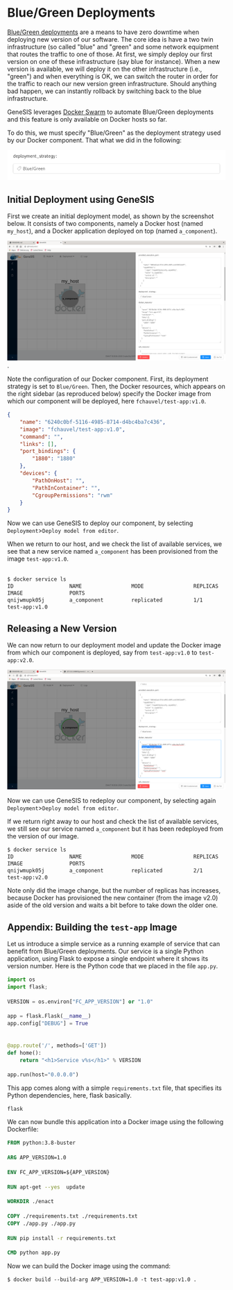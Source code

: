 # Blue/Green Deployments

[Blue/Green deployments](https://docs.docker.com/engine/swarm/) are a
means to have zero downtime when deploying new version of our
software. The core idea is have a two twin infrastructure (so called
"blue" and "green" and some network equipment that routes the traffic
to one of those. At first, we simply deploy our first version on one
of these infrastructure (say blue for instance). When a new version is
available, we will deploy it on the other infrastructure (i.e.,
"green") and when everything is OK, we can switch the router in order
for the traffic to reach our new version green infrastructure. Should
anything bad happen, we can instantly rollback by switching back to
the blue infrastructure.

GeneSIS leverages [Docker
Swarm](https://docs.docker.com/engine/swarm/) to automate Blue/Green
deployments and this feature is only available on Docker hosts so far.

To do this, we must specify "Blue/Green" as the deployment strategy
used by our Docker component. That what we did in the following:

![](./strategy_property.png)


## Initial Deployment using GeneSIS

First we create an initial deployment model, as shown by the
screenshot below.  It consists of two components, namely a Docker host
(named `my_host`), and a Docker application deployed on top (named
`a_component`).

![](./deployment_model.png).

Note the configuration of our Docker component. First, its deployment
strategy is set to `Blue/Green`. Then, the Docker resources, which
appears on the right sidebar (as reproduced below) specify the Docker
image from which our component will be deployed, here
`fchauvel/test-app:v1.0`.

```json
{
    "name": "6240c0bf-5116-4985-8714-d4bc4ba7c436",
    "image": "fchauvel/test-app:v1.0",
    "command": "",
    "links": [],
    "port_bindings": {
        "1880": "1880"
    },
    "devices": {
        "PathOnHost": "",
        "PathInContainer": "",
        "CgroupPermissions": "rwm"
    }
}
```

Now we can use GeneSIS to deploy our component, by selecting
`Deployment`>`Deploy model from editor`.

When we return to our host, and we check the list of available
services, we see that a new service named `a_component` has been
provisioned from the image `test-app:v1.0`.

```shell

$ docker service ls
ID                  NAME                MODE                REPLICAS            IMAGE               PORTS
qnijwmupk05j        a_component         replicated          1/1                 test-app:v1.0       
```

## Releasing a New Version

We can now return to our deployment model and update the Docker image
from which our component is deployed, say from `test-app:v1.0` to
`test-app:v2.0`.

![](./deployment_model_v2.png)

Now we can use GeneSIS to redeploy our component, by selecting again
`Deployment`>`Deploy model from editor`.

If we return right away to our host and check the list of available
services, we still see our service named `a_component` but it has been
redeployed from the version of our image.

```shell
$ docker service ls
ID                  NAME                MODE                REPLICAS            IMAGE               PORTS
qnijwmupk05j        a_component         replicated          2/1                 test-app:v2.0       
``` 

Note only did the image change, but the number of replicas has
increases, because Docker has provisioned the new container (from the
image v2.0) aside of the old version and waits a bit before to take
down the older one.


## Appendix: Building the `test-app` Image

Let us introduce a simple service as a running example of service that
can benefit from Blue/Green deployments. Our service is a single
Python application, using Flask to expose a single endpoint where it
shows its version number. Here is the Python code that we placed in
the file `app.py`.

```python
import os
import flask;

VERSION = os.environ["FC_APP_VERSION"] or "1.0"

app = flask.Flask(__name__)
app.config["DEBUG"] = True


@app.route('/', methods=['GET'])
def home():
    return "<h1>Service v%s</h1>" % VERSION

app.run(host="0.0.0.0")
```

This app comes along with a simple `requirements.txt` file, that
specifies its Python dependencies, here, flask basically.

``` 
flask
```

We can now bundle this application into a Docker image using the
following Dockerfile:


```dockerfile
FROM python:3.8-buster

ARG APP_VERSION=1.0

ENV FC_APP_VERSION=${APP_VERSION}

RUN apt-get --yes  update 

WORKDIR ./enact

COPY ./requirements.txt ./requirements.txt
COPY ./app.py ./app.py

RUN pip install -r requirements.txt

CMD python app.py
```

Now we can build the Docker image using the command:

```shell
$ docker build --build-arg APP_VERSION=1.0 -t test-app:v1.0 .
```


